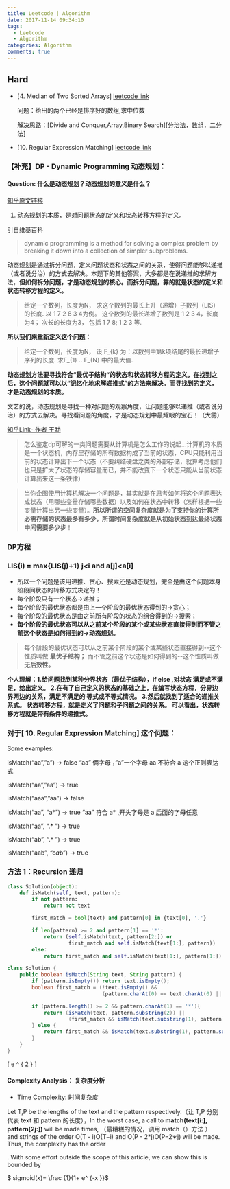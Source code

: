 ```yaml
---
title: Leetcode | Algorithm
date: 2017-11-14 09:34:10
tags:
  - Leetcode
  - Algorithm
categories: Algorithm
comments: true
---
```


## Hard
- [4. Median of Two Sorted Arrays]
[leetcode link](https://leetcode.com/problems/median-of-two-sorted-arrays/description/ )

  问题：给出的两个已经是排序好的数组,求中位数

  解决思路：[Divide and Conquer,Array,Binary Search][分治法，数组，二分法]
- [10. Regular Expression Matching] [leetcode link](https://leetcode.com/problems/regular-expression-matching/ )

### 【补充】DP - Dynamic Programming 动态规划：

#### Question: 什么是动态规划？动态规划的意义是什么？
[知乎原文链接](https://www.zhihu.com/question/23995189)

1. 动态规划的本质，是对问题状态的定义和状态转移方程的定义。

引自维基百科
>dynamic programming is a method for solving a complex problem by breaking it down into a collection of simpler subproblems.

动态规划是通过拆分问题，定义问题状态和状态之间的关系，使得问题能够以递推（或者说分治）的方式去解决。本题下的其他答案，大多都是在说递推的求解方法，**但如何拆分问题，才是动态规划的核心。而拆分问题，靠的就是状态的定义和状态转移方程的定义。**

>给定一个数列，长度为N，
求这个数列的最长上升（递增）子数列（LIS）的长度.
以 1 7 2 8 3 4为例。
>这个数列的最长递增子数列是 1 2 3 4，长度为4；
>次长的长度为3， 包括 1 7 8; 1 2 3 等.

**所以我们来重新定义这个问题：**

>给定一个数列，长度为N，
>设 F_{k} 为：以数列中第k项结尾的最长递增子序列的长度.
>求F_{1} .. F_{N} 中的最大值.

**动态规划方法要寻找符合“最优子结构“的状态和状态转移方程的定义，在找到之后，这个问题就可以以“记忆化地求解递推式”的方法来解决。而寻找到的定义，才是动态规划的本质。**

文艺的说，动态规划是寻找一种对问题的观察角度，让问题能够以递推（或者说分治）的方式去解决。寻找看问题的角度，才是动态规划中最耀眼的宝石！（大雾）

[知乎Link- 作者 王勐](https://www.zhihu.com/question/23995189/answer/35429905)

>怎么鉴定dp可解的一类问题需要从计算机是怎么工作的说起…计算机的本质是一个状态机，内存里存储的所有数据构成了当前的状态，CPU只能利用当前的状态计算出下一个状态（不要纠结硬盘之类的外部存储，就算考虑他们也只是扩大了状态的存储容量而已，并不能改变下一个状态只能从当前状态计算出来这一条铁律）

>当你企图使用计算机解决一个问题是，其实就是在思考如何将这个问题表达成状态（用哪些变量存储哪些数据）以及如何在状态中转移（怎样根据一些变量计算出另一些变量）。**所以所谓的空间复杂度就是为了支持你的计算所必需存储的状态最多有多少，所谓时间复杂度就是从初始状态到达最终状态中间需要多少步**！

### DP方程

### LIS(i) = max{LIS(j)+1} j<i and a[j]<a[i]

- 所以一个问题是该用递推、贪心、搜索还是动态规划，完全是由这个问题本身阶段间状态的转移方式决定的！
- 每个阶段只有一个状态->递推；
- 每个阶段的最优状态都是由上一个阶段的最优状态得到的->贪心；
- 每个阶段的最优状态是由之前所有阶段的状态的组合得到的->搜索；
- **每个阶段的最优状态可以从之前某个阶段的某个或某些状态直接得到而不管之前这个状态是如何得到的->动态规划。**

>每个阶段的最优状态可以从之前某个阶段的某个或某些状态直接得到--这个性质叫做 **最优子结构；**
>而不管之前这个状态是如何得到的--这个性质叫做 **无后效性。**


**个人理解：1.给问题找到某种分界状态（最优子结构），if else ,对状态 满足或不满足，给出定义。
2.在有了自己定义的状态的基础之上，在编写状态方程，分界边界两边的关系，满足不满足的 等式或不等式情况。
3.然后就找到了适合的递推关系式。
状态转移方程，就是定义了问题和子问题之间的关系。
可以看出，状态转移方程就是带有条件的递推式。**


### 对于[ 10. Regular Expression Matching] 这个问题：

Some examples:

isMatch(“aa”,”a”) → false “aa” 俩字母 ，”a”一个字母
 aa 不符合 a 这个正则表达式

isMatch(“aa”,”aa”) → true

isMatch(“aaa”,”aa”) → false

isMatch(“aa”, “a*”) → true “aa” 符合 a* ,开头字母是 a 后面的字母任意

isMatch(“aa”, “.* ”) → true

isMatch(“ab”, “.* ”) → true

isMatch(“aab”, “c*a*b”) → true

### 方法 1：Recursion 递归

```python
class Solution(object):
    def isMatch(self, text, pattern):
        if not pattern:
            return not text

        first_match = bool(text) and pattern[0] in {text[0], '.'}

        if len(pattern) >= 2 and pattern[1] == '*':
            return (self.isMatch(text, pattern[2:]) or
                    first_match and self.isMatch(text[1:], pattern))
        else:
            return first_match and self.isMatch(text[1:], pattern[1:])
```

```java
class Solution {
    public boolean isMatch(String text, String pattern) {
        if (pattern.isEmpty()) return text.isEmpty();
        boolean first_match = (!text.isEmpty() &&
                               (pattern.charAt(0) == text.charAt(0) || pattern.charAt(0) == '.'));

        if (pattern.length() >= 2 && pattern.charAt(1) == '*'){
            return (isMatch(text, pattern.substring(2)) ||
                    (first_match && isMatch(text.substring(1), pattern)));
        } else {
            return first_match && isMatch(text.substring(1), pattern.substring(1));
        }
    }
}
```

\[
e ^ { 2 }
\]

#### Complexity Analysis： 复杂度分析

  + Time Complexity: 时间复杂度

  Let T,P be the lengths of the text and the pattern respectively.（让 T,P 分别代表 text 和 pattern 的长度），In the worst case, a call to **match(text[i:], pattern[2j:])** will be made  times, （最糟糕的情况，调用 match（）方法 ）
 and strings of the order O(T - i)O(T−i) and O(P - 2*j)O(P−2∗j)
will be made. Thus, the complexity has the order

. With some effort outside the scope of this article,
we can show this is bounded by

$ sigmoid(x)= \frac {1}{1+ e^ {-x }}$

